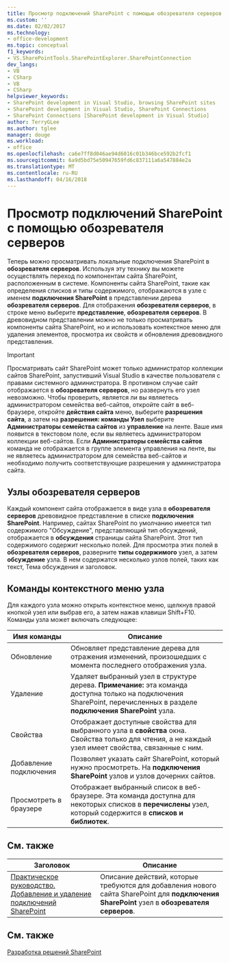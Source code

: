```yaml
---
title: Просмотр подключений SharePoint с помощью обозревателя серверов | Документы Microsoft
ms.custom: ''
ms.date: 02/02/2017
ms.technology:
- office-development
ms.topic: conceptual
f1_keywords:
- VS.SharePointTools.SharePointExplorer.SharePointConnection
dev_langs:
- VB
- CSharp
- VB
- CSharp
helpviewer_keywords:
- SharePoint development in Visual Studio, browsing SharePoint sites
- SharePoint development in Visual Studio, SharePoint Connections
- SharePoint Connections [SharePoint development in Visual Studio]
author: TerryGLee
ms.author: tglee
manager: douge
ms.workload:
- office
ms.openlocfilehash: ca6e7ff8d046ae94d6016c01b346bce592b2fcf1
ms.sourcegitcommit: 6a9d5bd75e50947659fd6c837111a6a547884e2a
ms.translationtype: MT
ms.contentlocale: ru-RU
ms.lasthandoff: 04/16/2018
---
```

# <a name="browsing-sharepoint-connections-using-server-explorer"></a>Просмотр подключений SharePoint с помощью обозревателя серверов
  Теперь можно просматривать локальные подключения SharePoint в **обозревателя серверов**. Используя эту технику вы можете осуществлять переход по компонентам сайта SharePoint, расположенным в системе. Компоненты сайта SharePoint, такие как определения списков и типы содержимого, отображаются в узле с именем **подключения SharePoint** в представлении дерева **обозревателя серверов**. Для отображения **обозревателя серверов**, в строке меню выберите **представление**, **обозревателя серверов**. В древовидном представлении можно не только просматривать компоненты сайта SharePoint, но и использовать контекстное меню для удаления элементов, просмотра их свойств и обновления древовидного представления.  
  
> [!IMPORTANT]  
>  Просматривать сайт SharePoint может только администратор коллекции сайтов SharePoint, запустивший Visual Studio в качестве пользователя с правами системного администратора. В противном случае сайт отображается в **обозревателя серверов**, но развернуть его узел невозможно. Чтобы проверить, является ли вы являетесь администратором семейства веб-сайтов, откройте сайт в веб-браузере, откройте **действия сайта** меню, выберите **разрешения сайта**, а затем на **разрешения: команды Узел** выберите **Администраторы семейства сайтов** из **управление** на ленте. Ваше имя появится в текстовом поле, если вы являетесь администратором коллекции веб-сайтов. Если **Администраторы семейства сайтов** команда не отображается в группе элемента управления на ленте, вы не являетесь администратором для семейства веб-сайтов и необходимо получить соответствующие разрешения у администратора сайта.  
  
## <a name="server-explorer-nodes"></a>Узлы обозревателя серверов  
 Каждый компонент сайта отображается в виде узла в **обозревателя серверов** древовидное представление в списке **подключения SharePoint**. Например, сайтах SharePoint по умолчанию имеется тип содержимого "Обсуждение", представляющий тип обсуждений, отображается в **обсуждения** страницы сайта SharePoint. Этот тип содержимого содержит несколько полей. Для просмотра этих полей в **обозревателя серверов**, разверните **типы содержимого** узел, а затем **обсуждение** узла. В нем содержатся несколько узлов полей, таких как текст, Тема обсуждения и заголовок.  
  
## <a name="node-shortcut-menu-commands"></a>Команды контекстного меню узла  
 Для каждого узла можно открыть контекстное меню, щелкнув правой кнопкой узел или выбрав его, а затем нажав клавиши Shift+F10. Команды узла может включать следующее:  
  
|Имя команды|Описание|  
|------------------|-----------------|  
|Обновление|Обновляет представление дерева для отражения изменений, произошедших с момента последнего отображения узла.|  
|Удаление|Удаляет выбранный узел в структуре дерева. **Примечание:** эта команда доступна только на подключения SharePoint, перечисленных в разделе **подключения SharePoint** узла.|  
|Свойства|Отображает доступные свойства для выбранного узла в **свойства** окна. Свойства только для чтения, а не каждый узел имеет свойства, связанные с ним.|  
|Добавление подключения|Позволяет указать сайт SharePoint, который нужно просмотреть. На **подключения SharePoint** узлов и узлов дочерних сайтов.|  
|Просмотреть в браузере|Отображает выбранный список в веб-браузере. Эта команда доступна для некоторых списков в **перечислены** узел, который содержится в **списков и библиотек**.|  
  
## <a name="related-topics"></a>См. также  
  
|Заголовок|Описание|  
|-----------|-----------------|  
|[Практическое руководство. Добавление и удаление подключений SharePoint](../sharepoint/how-to-add-or-remove-sharepoint-connections.md)|Описание действий, которые требуются для добавления нового сайта SharePoint для **подключения SharePoint** узел в **обозревателя серверов**.|  
  
## <a name="see-also"></a>См. также  
 [Разработка решений SharePoint](../sharepoint/developing-sharepoint-solutions.md)  
  
  